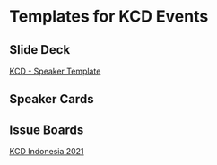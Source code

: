 # Templates for KCD Events

## Slide Deck

[KCD - Speaker Template](https://drive.google.com/file/d/1H6Mxsp3bBy5LzqVni5FZGE679XB8OG4h/view)

## Speaker Cards 



## Issue Boards 

[KCD Indonesia 2021](https://github.com/cloudnative-id/kubernetes-community-days/projects/1)

